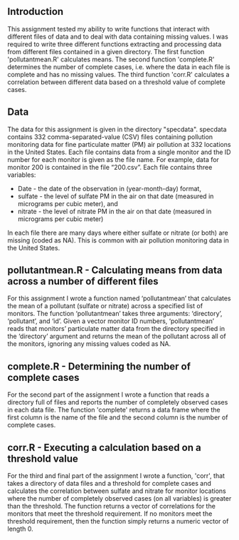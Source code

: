 ## Introduction
This assignment tested my ability to write functions that interact with different files of data and to deal with data containing missing values. I was required to write three different functions extracting and processing data from different files contained in a given directory.  The first function 'pollutantmean.R'  calculates means.  The second function 'complete.R' determines the number of complete cases, i.e. where the data in each file is complete and has no missing values.  The third function 'corr.R' calculates a correlation between different data based on a threshold value of complete cases.  

## Data
The data for this assignment is given in the directory "specdata".  specdata contains 332 comma-separated-value (CSV) files containing pollution monitoring data for fine particulate matter (PM) air pollution at 332 locations in the United States. Each file contains data from a single monitor and the ID number for each monitor is given as the file name. For example, data for monitor 200 is contained in the file “200.csv”. Each file contains three variables:
* Date - the date of the observation in (year-month-day) format, 
* sulfate - the level of sulfate PM in the air on that date (measured in micrograms per cubic meter), and 
* nitrate - the level of nitrate PM in the air on that date (measured in micrograms per cubic meter)

In each file there are many days where either sulfate or nitrate (or both) are missing (coded as NA). This is common with air pollution monitoring data in the United States.

## pollutantmean.R - Calculating means from data across a number of different files
For this assignment I wrote a function named ‘pollutantmean’ that calculates the mean of a pollutant (sulfate or nitrate) across a specified list of monitors. The function ‘pollutantmean’ takes three arguments: ‘directory’, ‘pollutant’, and ‘id’. Given a vector monitor ID numbers, ‘pollutantmean’ reads that monitors’ particulate matter data from the directory specified in the ‘directory’ argument and returns the mean of the pollutant across all of the monitors, ignoring any missing values coded as NA.


## complete.R - Determining the number of complete cases
For the second part of the assignment I wrote a function that reads a directory full of files and reports the number of completely observed cases in each data file. The function 'complete' returns a data frame where the first column is the name of the file and the second column is the number of complete cases.


##  corr.R - Executing a calculation based on a threshold value
For the third and final part of the assignment I wrote a function, 'corr', that takes a directory of data files and a threshold for complete cases and calculates the correlation between sulfate and nitrate for monitor locations where the number of completely observed cases (on all variables) is greater than the threshold. The function returns a vector of correlations for the monitors that meet the threshold requirement. If no monitors meet the threshold requirement, then the function simply returns a numeric vector of length 0.
